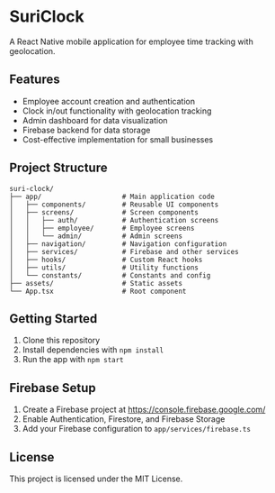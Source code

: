 # SuriClock

A React Native mobile application for employee time tracking with geolocation.

## Features

- Employee account creation and authentication
- Clock in/out functionality with geolocation tracking
- Admin dashboard for data visualization
- Firebase backend for data storage
- Cost-effective implementation for small businesses

## Project Structure

```
suri-clock/
├── app/                    # Main application code
│   ├── components/         # Reusable UI components
│   ├── screens/            # Screen components
│   │   ├── auth/           # Authentication screens
│   │   ├── employee/       # Employee screens
│   │   └── admin/          # Admin screens
│   ├── navigation/         # Navigation configuration
│   ├── services/           # Firebase and other services
│   ├── hooks/              # Custom React hooks
│   ├── utils/              # Utility functions
│   └── constants/          # Constants and config
├── assets/                 # Static assets
└── App.tsx                 # Root component
```

## Getting Started

1. Clone this repository
2. Install dependencies with `npm install`
3. Run the app with `npm start`

## Firebase Setup

1. Create a Firebase project at https://console.firebase.google.com/
2. Enable Authentication, Firestore, and Firebase Storage
3. Add your Firebase configuration to `app/services/firebase.ts`

## License

This project is licensed under the MIT License. 
